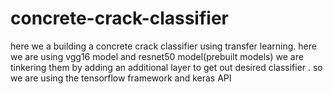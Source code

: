 # concrete-crack-classifier
here we a building a concrete crack classifier using transfer learning.
here we are using vgg16 model and resnet50 model(prebuilt models)
we are tinkering them by adding an additional layer to get out desired classifier .
so we are using the tensorflow framework and keras API
